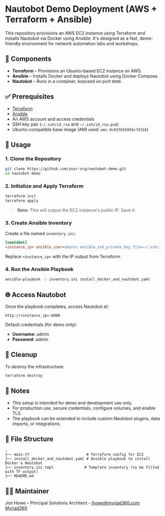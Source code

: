 # Nautobot Demo Deployment (AWS + Terraform + Ansible)

This repository provisions an AWS EC2 instance using Terraform and installs Nautobot via Docker using Ansible. It's designed as a fast, demo-friendly environment for network automation labs and workshops.

## 🔧 Components

- **Terraform** – Provisions an Ubuntu-based EC2 instance on AWS.
- **Ansible** – Installs Docker and deploys Nautobot using Docker Compose.
- **Nautobot** – Runs in a container, exposed on port `8000`.

## ✅ Prerequisites

- [Terraform](https://developer.hashicorp.com/terraform/downloads)
- [Ansible](https://docs.ansible.com/ansible/latest/installation_guide/intro_installation.html)
- An AWS account and access credentials
- SSH key pair (`~/.ssh/id_rsa` and `~/.ssh/id_rsa.pub`)
- Ubuntu-compatible base image (AMI used: `ami-0c02fb55956c7d316`)

## 🚀 Usage

### 1. Clone the Repository

```bash
git clone https://github.com/your-org/nautobot-demo.git
cd nautobot-demo
```

### 2. Initialize and Apply Terraform

```bash
terraform init
terraform apply
```

> **Note:** This will output the EC2 instance's public IP. Save it.

### 3. Create Ansible Inventory

Create a file named `inventory.ini`:

```ini
[nautobot]
<instance_ip> ansible_user=ubuntu ansible_ssh_private_key_file=~/.ssh/id_rsa
```

Replace `<instance_ip>` with the IP output from Terraform.

### 4. Run the Ansible Playbook

```bash
ansible-playbook -i inventory.ini install_docker_and_nautobot.yaml
```

## 🌐 Access Nautobot

Once the playbook completes, access Nautobot at:

```
http://<instance_ip>:8000
```

Default credentials (for demo only):

- **Username:** admin
- **Password:** admin

## 🧼 Cleanup

To destroy the infrastructure:

```bash
terraform destroy
```

## 📝 Notes

- This setup is intended for demo and development use only.
- For production use, secure credentials, configure volumes, and enable TLS.
- The playbook can be extended to include custom Nautobot plugins, data imports, or integrations.

## 📂 File Structure

```
.
├── main.tf                          # Terraform config for EC2
├── install_docker_and_nautobot.yaml # Ansible playbook to install Docker & Nautobot
├── inventory.ini.tmpl              # Template inventory (to be filled with TF output)
├── README.md
```

## 🙋‍♂️ Maintainer

Jon Howe – Principal Solutions Architect - jhowe@myriad360.com
[Myriad360](https://www.myriad360.com/)